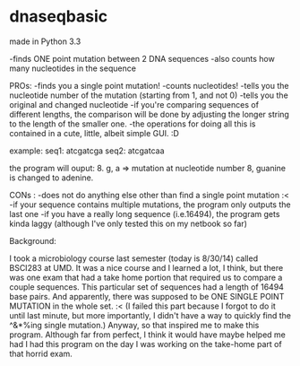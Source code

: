 dnaseqbasic
===========
made in Python 3.3

-finds ONE point mutation between 2 DNA sequences
-also counts how many nucleotides in the sequence 

PROs:
-finds you a single point mutation!
-counts nucleotides!
-tells you the nucleotide number of the mutation (starting from 1, and not 0)
-tells you the original and changed nucleotide
-if you're comparing sequences of different lengths, the comparison will be done by adjusting the longer string to the length of the smaller one.
-the operations for doing all this is contained in a cute, little, albeit simple GUI. :D

example: seq1: atcgatcga
         seq2: atcgatcaa
         
the program will ouput: 8. g, a 
=> mutation at nucleotide number 8, guanine is changed to adenine. 

CONs :
-does not do anything else other than find a single point mutation :<
-if your sequence contains multiple mutations, the program only outputs the last one
-if you have a really long sequence (i.e.16494), the program gets kinda laggy (although I've only tested this on my netbook so far)

Background:

   I took a microbiology course last semester (today is 8/30/14) called BSCI283 at UMD. It was a nice course and I learned a lot, I think, but there was one exam that had a take home portion that required us to compare a couple sequences. This particular set of sequences had a length of 16494 base pairs. And apparently, there was supposed to be ONE SINGLE POINT MUTATION in the whole set. :< (I failed this part because I forgot to do it until last minute, but more importantly, I didn't have a way to quickly find the ^&*%ing single mutation.) Anyway, so that inspired me to make this program. Although far from perfect, I think it would have maybe helped me had I had this program on the day I was working on the take-home part of that horrid exam.  
